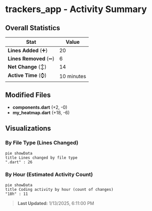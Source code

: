 # trackers_app - Activity Summary 

## Overall Statistics

| Stat                   | Value                                                             |
| ---------------------- | ----------------------------------------------------------------- |
| **Lines Added** (➕)   | 20                                          |
| **Lines Removed** (➖) | 6                                        |
| **Net Change** (↕)    | 14                |
| **Active Time** (⌚)   | 10 minutes |


## Modified Files
- **components.dart** (+2, -0)
- **my_heatmap.dart** (+18, -6)

## Visualizations

### By File Type (Lines Changed)

```mermaid
pie showData
title Lines changed by file type
".dart" : 26
```

### By Hour (Estimated Activity Count)

```mermaid
pie showData
title Coding activity by hour (count of changes)
"18h" : 11
```


> **Last Updated:** 1/13/2025, 6:11:00 PM